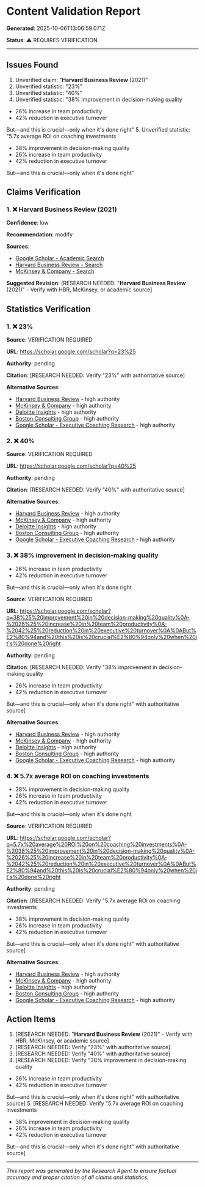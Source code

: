 # Content Validation Report

**Generated**: 2025-10-06T13:06:59.071Z

**Status**: ⚠️  REQUIRES VERIFICATION

---

## Issues Found

1. Unverified claim: "**Harvard Business Review**  (2021)"
2. Unverified statistic: "23%"
3. Unverified statistic: "40%"
4. Unverified statistic: "38% improvement in decision-making quality
- 26% increase in team productivity
- 42% reduction in executive turnover

But—and this is crucial—only when it's done right"
5. Unverified statistic: "5.7x average ROI on coaching investments
- 38% improvement in decision-making quality
- 26% increase in team productivity
- 42% reduction in executive turnover

But—and this is crucial—only when it's done right"

## Claims Verification

### 1. ❌ **Harvard Business Review**  (2021)

**Confidence**: low

**Recommendation**: modify

**Sources**:
- [Google Scholar - Academic Search](https://scholar.google.com/scholar?q=**Harvard%20Business%20Review**%20%20(2021))
- [Harvard Business Review - Search](https://hbr.org/search?term=**Harvard%20Business%20Review**)
- [McKinsey & Company - Search](https://www.mckinsey.com/search?q=**Harvard%20Business%20Review**%20%20(2021))

**Suggested Revision**: [RESEARCH NEEDED: "**Harvard Business Review**  (2021)" - Verify with HBR, McKinsey, or academic source]

## Statistics Verification

### 1. ❌ 23%

**Source**: VERIFICATION REQUIRED

**URL**: https://scholar.google.com/scholar?q=23%25

**Authority**: pending

**Citation**: [RESEARCH NEEDED: Verify "23%" with authoritative source]

**Alternative Sources**:
- [Harvard Business Review](https://hbr.org/search?term=23%25) - high authority
- [McKinsey & Company](https://www.mckinsey.com/search?q=23%25) - high authority
- [Deloitte Insights](https://www2.deloitte.com/search.html?query=23%25) - high authority
- [Boston Consulting Group](https://www.bcg.com/search?q=23%25) - high authority
- [Google Scholar - Executive Coaching Research](https://scholar.google.com/scholar?q=23%25+executive+coaching) - high authority

### 2. ❌ 40%

**Source**: VERIFICATION REQUIRED

**URL**: https://scholar.google.com/scholar?q=40%25

**Authority**: pending

**Citation**: [RESEARCH NEEDED: Verify "40%" with authoritative source]

**Alternative Sources**:
- [Harvard Business Review](https://hbr.org/search?term=40%25) - high authority
- [McKinsey & Company](https://www.mckinsey.com/search?q=40%25) - high authority
- [Deloitte Insights](https://www2.deloitte.com/search.html?query=40%25) - high authority
- [Boston Consulting Group](https://www.bcg.com/search?q=40%25) - high authority
- [Google Scholar - Executive Coaching Research](https://scholar.google.com/scholar?q=40%25+executive+coaching) - high authority

### 3. ❌ 38% improvement in decision-making quality
- 26% increase in team productivity
- 42% reduction in executive turnover

But—and this is crucial—only when it's done right

**Source**: VERIFICATION REQUIRED

**URL**: https://scholar.google.com/scholar?q=38%25%20improvement%20in%20decision-making%20quality%0A-%2026%25%20increase%20in%20team%20productivity%0A-%2042%25%20reduction%20in%20executive%20turnover%0A%0ABut%E2%80%94and%20this%20is%20crucial%E2%80%94only%20when%20it's%20done%20right

**Authority**: pending

**Citation**: [RESEARCH NEEDED: Verify "38% improvement in decision-making quality
- 26% increase in team productivity
- 42% reduction in executive turnover

But—and this is crucial—only when it's done right" with authoritative source]

**Alternative Sources**:
- [Harvard Business Review](https://hbr.org/search?term=38%25%20improvement%20in%20decision-making%20quality%0A-%2026%25%20increase%20in%20team%20productivity%0A-%2042%25%20reduction%20in%20executive%20turnover%0A%0ABut%E2%80%94and%20this%20is%20crucial%E2%80%94only%20when%20it's%20done%20right) - high authority
- [McKinsey & Company](https://www.mckinsey.com/search?q=38%25%20improvement%20in%20decision-making%20quality%0A-%2026%25%20increase%20in%20team%20productivity%0A-%2042%25%20reduction%20in%20executive%20turnover%0A%0ABut%E2%80%94and%20this%20is%20crucial%E2%80%94only%20when%20it's%20done%20right) - high authority
- [Deloitte Insights](https://www2.deloitte.com/search.html?query=38%25%20improvement%20in%20decision-making%20quality%0A-%2026%25%20increase%20in%20team%20productivity%0A-%2042%25%20reduction%20in%20executive%20turnover%0A%0ABut%E2%80%94and%20this%20is%20crucial%E2%80%94only%20when%20it's%20done%20right) - high authority
- [Boston Consulting Group](https://www.bcg.com/search?q=38%25%20improvement%20in%20decision-making%20quality%0A-%2026%25%20increase%20in%20team%20productivity%0A-%2042%25%20reduction%20in%20executive%20turnover%0A%0ABut%E2%80%94and%20this%20is%20crucial%E2%80%94only%20when%20it's%20done%20right) - high authority
- [Google Scholar - Executive Coaching Research](https://scholar.google.com/scholar?q=38%25%20improvement%20in%20decision-making%20quality%0A-%2026%25%20increase%20in%20team%20productivity%0A-%2042%25%20reduction%20in%20executive%20turnover%0A%0ABut%E2%80%94and%20this%20is%20crucial%E2%80%94only%20when%20it's%20done%20right+executive+coaching) - high authority

### 4. ❌ 5.7x average ROI on coaching investments
- 38% improvement in decision-making quality
- 26% increase in team productivity
- 42% reduction in executive turnover

But—and this is crucial—only when it's done right

**Source**: VERIFICATION REQUIRED

**URL**: https://scholar.google.com/scholar?q=5.7x%20average%20ROI%20on%20coaching%20investments%0A-%2038%25%20improvement%20in%20decision-making%20quality%0A-%2026%25%20increase%20in%20team%20productivity%0A-%2042%25%20reduction%20in%20executive%20turnover%0A%0ABut%E2%80%94and%20this%20is%20crucial%E2%80%94only%20when%20it's%20done%20right

**Authority**: pending

**Citation**: [RESEARCH NEEDED: Verify "5.7x average ROI on coaching investments
- 38% improvement in decision-making quality
- 26% increase in team productivity
- 42% reduction in executive turnover

But—and this is crucial—only when it's done right" with authoritative source]

**Alternative Sources**:
- [Harvard Business Review](https://hbr.org/search?term=5.7x%20average%20ROI%20on%20coaching%20investments%0A-%2038%25%20improvement%20in%20decision-making%20quality%0A-%2026%25%20increase%20in%20team%20productivity%0A-%2042%25%20reduction%20in%20executive%20turnover%0A%0ABut%E2%80%94and%20this%20is%20crucial%E2%80%94only%20when%20it's%20done%20right) - high authority
- [McKinsey & Company](https://www.mckinsey.com/search?q=5.7x%20average%20ROI%20on%20coaching%20investments%0A-%2038%25%20improvement%20in%20decision-making%20quality%0A-%2026%25%20increase%20in%20team%20productivity%0A-%2042%25%20reduction%20in%20executive%20turnover%0A%0ABut%E2%80%94and%20this%20is%20crucial%E2%80%94only%20when%20it's%20done%20right) - high authority
- [Deloitte Insights](https://www2.deloitte.com/search.html?query=5.7x%20average%20ROI%20on%20coaching%20investments%0A-%2038%25%20improvement%20in%20decision-making%20quality%0A-%2026%25%20increase%20in%20team%20productivity%0A-%2042%25%20reduction%20in%20executive%20turnover%0A%0ABut%E2%80%94and%20this%20is%20crucial%E2%80%94only%20when%20it's%20done%20right) - high authority
- [Boston Consulting Group](https://www.bcg.com/search?q=5.7x%20average%20ROI%20on%20coaching%20investments%0A-%2038%25%20improvement%20in%20decision-making%20quality%0A-%2026%25%20increase%20in%20team%20productivity%0A-%2042%25%20reduction%20in%20executive%20turnover%0A%0ABut%E2%80%94and%20this%20is%20crucial%E2%80%94only%20when%20it's%20done%20right) - high authority
- [Google Scholar - Executive Coaching Research](https://scholar.google.com/scholar?q=5.7x%20average%20ROI%20on%20coaching%20investments%0A-%2038%25%20improvement%20in%20decision-making%20quality%0A-%2026%25%20increase%20in%20team%20productivity%0A-%2042%25%20reduction%20in%20executive%20turnover%0A%0ABut%E2%80%94and%20this%20is%20crucial%E2%80%94only%20when%20it's%20done%20right+executive+coaching) - high authority

## Action Items

1. [RESEARCH NEEDED: "**Harvard Business Review**  (2021)" - Verify with HBR, McKinsey, or academic source]
2. [RESEARCH NEEDED: Verify "23%" with authoritative source]
3. [RESEARCH NEEDED: Verify "40%" with authoritative source]
4. [RESEARCH NEEDED: Verify "38% improvement in decision-making quality
- 26% increase in team productivity
- 42% reduction in executive turnover

But—and this is crucial—only when it's done right" with authoritative source]
5. [RESEARCH NEEDED: Verify "5.7x average ROI on coaching investments
- 38% improvement in decision-making quality
- 26% increase in team productivity
- 42% reduction in executive turnover

But—and this is crucial—only when it's done right" with authoritative source]

---

*This report was generated by the Research Agent to ensure factual accuracy and proper citation of all claims and statistics.*
